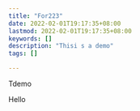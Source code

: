 ```yaml
---
title: "For223"
date: 2022-02-01T19:17:35+08:00
lastmod: 2022-02-01T19:17:35+08:00
keywords: []
description: "Thisi s a demo"
tags: []

---
```


Tdemo
<!--more-->

Hello
